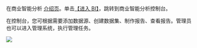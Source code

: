 在商业智能分析 [介绍页](https://cloud.tencent.com/product/bi)。单击[【进入 BI】](https://console.cloud.tencent.com/bi)，跳转到商业智能分析控制台。

在控制台，您可根据需要添加数据源、创建数据集、制作报告、查看报告。管理员也可以进入管理系统，执行管理任务。

![](https://main.qcloudimg.com/raw/1f00836fc27ac2a1090315436413ba8e.jpg)
